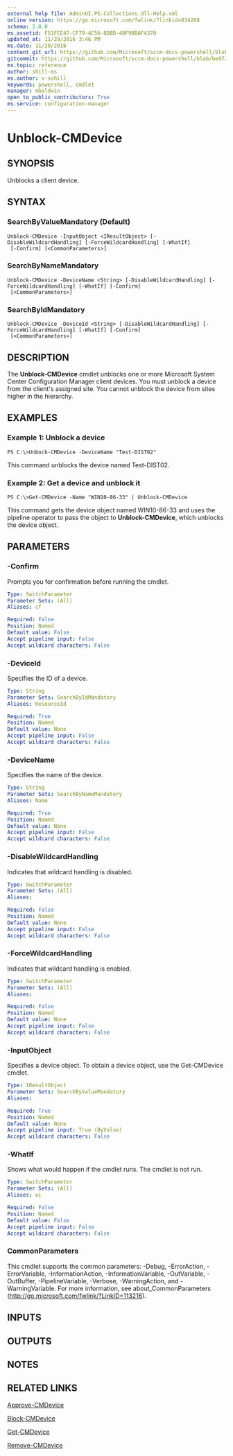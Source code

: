 ```yaml
---
external help file: AdminUI.PS.Collections.dll-Help.xml
online version: https://go.microsoft.com/fwlink/?linkid=834268
schema: 2.0.0
ms.assetid: F51FCE47-CF79-4C56-8DBD-40F98BAF4370
updated_at: 11/29/2016 3:46 PM
ms.date: 11/29/2016
content_git_url: https://github.com/Microsoft/sccm-docs-powershell/blob/master/sccm-cmdlets/ConfigurationManager/vlatest/Unblock-CMDevice.md
gitcommit: https://github.com/Microsoft/sccm-docs-powershell/blob/be9723fe908914c0e1ed2689b3ffaa3b56f1b53b/sccm-cmdlets/ConfigurationManager/vlatest/Unblock-CMDevice.md
ms.topic: reference
author: shill-ms
ms.author: v-suhill
keywords: powershell, cmdlet
manager: mbaldwin
open_to_public_contributors: True
ms.service: configuration-manager
---
```


# Unblock-CMDevice

## SYNOPSIS
Unblocks a client device.

## SYNTAX

### SearchByValueMandatory (Default)
```
Unblock-CMDevice -InputObject <IResultObject> [-DisableWildcardHandling] [-ForceWildcardHandling] [-WhatIf]
 [-Confirm] [<CommonParameters>]
```

### SearchByNameMandatory
```
Unblock-CMDevice -DeviceName <String> [-DisableWildcardHandling] [-ForceWildcardHandling] [-WhatIf] [-Confirm]
 [<CommonParameters>]
```

### SearchByIdMandatory
```
Unblock-CMDevice -DeviceId <String> [-DisableWildcardHandling] [-ForceWildcardHandling] [-WhatIf] [-Confirm]
 [<CommonParameters>]
```

## DESCRIPTION
The **Unblock-CMDevice** cmdlet unblocks one or more Microsoft System Center Configuration Manager client devices.
You must unblock a device from the client's assigned site.
You cannot unblock the device from sites higher in the hierarchy.

## EXAMPLES

### Example 1: Unblock a device
```
PS C:\>Unbock-CMDevice -DeviceName "Test-DIST02"
```

This command unblocks the device named Test-DIST02.

### Example 2: Get a device and unblock it
```
PS C:\>Get-CMDevice -Name "WIN10-86-33" | Unblock-CMDevice
```

This command gets the device object named WIN10-86-33 and uses the pipeline operator to pass the object to **Unblock-CMDevice**, which unblocks the device object.

## PARAMETERS

### -Confirm
Prompts you for confirmation before running the cmdlet.

```yaml
Type: SwitchParameter
Parameter Sets: (All)
Aliases: cf

Required: False
Position: Named
Default value: False
Accept pipeline input: False
Accept wildcard characters: False
```

### -DeviceId
Specifies the ID of a device.

```yaml
Type: String
Parameter Sets: SearchByIdMandatory
Aliases: ResourceId

Required: True
Position: Named
Default value: None
Accept pipeline input: False
Accept wildcard characters: False
```

### -DeviceName
Specifies the name of the device.

```yaml
Type: String
Parameter Sets: SearchByNameMandatory
Aliases: Name

Required: True
Position: Named
Default value: None
Accept pipeline input: False
Accept wildcard characters: False
```

### -DisableWildcardHandling
Indicates that wildcard handling is disabled.

```yaml
Type: SwitchParameter
Parameter Sets: (All)
Aliases: 

Required: False
Position: Named
Default value: None
Accept pipeline input: False
Accept wildcard characters: False
```

### -ForceWildcardHandling
Indicates that wildcard handling is enabled.

```yaml
Type: SwitchParameter
Parameter Sets: (All)
Aliases: 

Required: False
Position: Named
Default value: None
Accept pipeline input: False
Accept wildcard characters: False
```

### -InputObject
Specifies a device object.
To obtain a device object, use the Get-CMDevice cmdlet.

```yaml
Type: IResultObject
Parameter Sets: SearchByValueMandatory
Aliases: 

Required: True
Position: Named
Default value: None
Accept pipeline input: True (ByValue)
Accept wildcard characters: False
```

### -WhatIf
Shows what would happen if the cmdlet runs.
The cmdlet is not run.

```yaml
Type: SwitchParameter
Parameter Sets: (All)
Aliases: wi

Required: False
Position: Named
Default value: False
Accept pipeline input: False
Accept wildcard characters: False
```

### CommonParameters
This cmdlet supports the common parameters: -Debug, -ErrorAction, -ErrorVariable, -InformationAction, -InformationVariable, -OutVariable, -OutBuffer, -PipelineVariable, -Verbose, -WarningAction, and -WarningVariable. For more information, see about_CommonParameters (http://go.microsoft.com/fwlink/?LinkID=113216).

## INPUTS

## OUTPUTS

## NOTES

## RELATED LINKS

[Approve-CMDevice](xref:ConfigurationManager/vlatest/Approve-CMDevice.md)

[Block-CMDevice](xref:ConfigurationManager/vlatest/Block-CMDevice.md)

[Get-CMDevice](xref:ConfigurationManager/vlatest/Get-CMDevice.md)

[Remove-CMDevice](xref:ConfigurationManager/vlatest/Remove-CMDevice.md)


